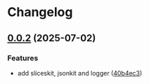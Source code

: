 # Changelog

## [0.0.2](https://github.com/umefy/godash/compare/v0.0.1...v0.0.2) (2025-07-02)


### Features

* add sliceskit, jsonkit and logger ([40b4ec3](https://github.com/umefy/godash/commit/40b4ec385180a7c3ed9df638c64bfc0ff91b48f4))
